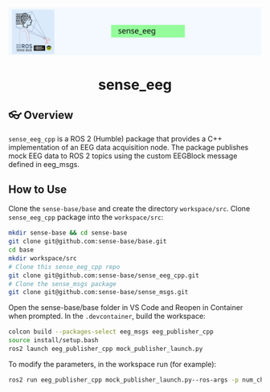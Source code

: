 <div style="text-align: center;" align="center">
  <img src="docs/figs/sense_eeg.svg" alt="" width="800"/>
  <h1> sense_eeg </h1>
</div>

## :eyeglasses: Overview

`sense_eeg_cpp` is a ROS 2 (Humble) package that provides a C++ implementation of an EEG data acquisition node. The package publishes mock EEG data to ROS 2 topics using the custom EEGBlock message defined in eeg_msgs.

## How to Use

Clone the `sense-base/base` and create the directory `workspace/src`. Clone `sense_eeg_cpp` package into the `workspace/src`:


```bash
mkdir sense-base && cd sense-base
git clone git@github.com:sense-base/base.git
cd base
mkdir workspace/src
# Clone this sense_eeg_cpp repo
git clone git@github.com:sense-base/sense_eeg_cpp.git
# Clone the sense_msgs package
git clone git@github.com:sense-base/sense_msgs.git
```

Open the sense-base/base folder in VS Code and Reopen in Container when prompted. In the `.devcontainer`, build the workspace:

```bash
colcon build --packages-select eeg_msgs eeg_publisher_cpp
source install/setup.bash
ros2 launch eeg_publisher_cpp mock_publisher_launch.py
```

To modify the parameters, in the workspace run (for example):
```bash
ros2 run eeg_publisher_cpp mock_publisher_launch.py--ros-args -p num_channels:=32 -p sampling_rate:=1024.0
```